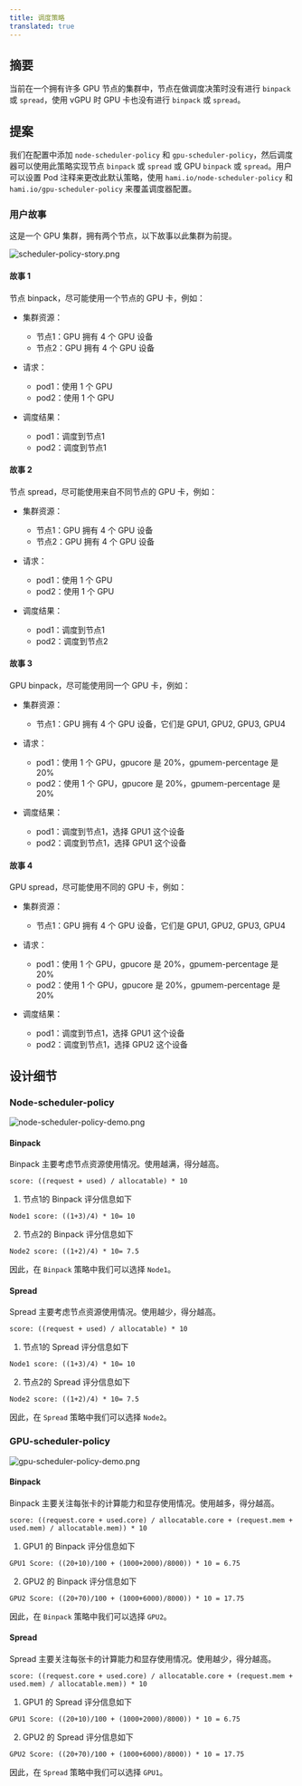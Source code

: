 ```yaml
---
title: 调度策略
translated: true
---
```


## 摘要

当前在一个拥有许多 GPU 节点的集群中，节点在做调度决策时没有进行 `binpack` 或 `spread`，使用 vGPU 时 GPU 卡也没有进行 `binpack` 或 `spread`。

## 提案

我们在配置中添加 `node-scheduler-policy` 和 `gpu-scheduler-policy`，然后调度器可以使用此策略实现节点 `binpack` 或 `spread` 或 GPU `binpack` 或 `spread`。用户可以设置 Pod 注释来更改此默认策略，使用 `hami.io/node-scheduler-policy` 和 `hami.io/gpu-scheduler-policy` 来覆盖调度器配置。

### 用户故事

这是一个 GPU 集群，拥有两个节点，以下故事以此集群为前提。

![scheduler-policy-story.png](../resources/scheduler-policy-story.png)

#### 故事 1

节点 binpack，尽可能使用一个节点的 GPU 卡，例如：
- 集群资源：
  - 节点1：GPU 拥有 4 个 GPU 设备
  - 节点2：GPU 拥有 4 个 GPU 设备

- 请求：
  - pod1：使用 1 个 GPU
  - pod2：使用 1 个 GPU

- 调度结果：
  - pod1：调度到节点1
  - pod2：调度到节点1

#### 故事 2

节点 spread，尽可能使用来自不同节点的 GPU 卡，例如：

- 集群资源：
    - 节点1：GPU 拥有 4 个 GPU 设备
    - 节点2：GPU 拥有 4 个 GPU 设备

- 请求：
    - pod1：使用 1 个 GPU
    - pod2：使用 1 个 GPU

- 调度结果：
    - pod1：调度到节点1
    - pod2：调度到节点2

#### 故事 3

GPU binpack，尽可能使用同一个 GPU 卡，例如：

- 集群资源：
    - 节点1：GPU 拥有 4 个 GPU 设备，它们是 GPU1, GPU2, GPU3, GPU4

- 请求：
    - pod1：使用 1 个 GPU，gpucore 是 20%，gpumem-percentage 是 20%
    - pod2：使用 1 个 GPU，gpucore 是 20%，gpumem-percentage 是 20%

- 调度结果：
    - pod1：调度到节点1，选择 GPU1 这个设备
    - pod2：调度到节点1，选择 GPU1 这个设备

#### 故事 4

GPU spread，尽可能使用不同的 GPU 卡，例如：

- 集群资源：
    - 节点1：GPU 拥有 4 个 GPU 设备，它们是 GPU1, GPU2, GPU3, GPU4

- 请求：
    - pod1：使用 1 个 GPU，gpucore 是 20%，gpumem-percentage 是 20%
    - pod2：使用 1 个 GPU，gpucore 是 20%，gpumem-percentage 是 20%

- 调度结果：
    - pod1：调度到节点1，选择 GPU1 这个设备
    - pod2：调度到节点1，选择 GPU2 这个设备

## 设计细节

### Node-scheduler-policy

![node-scheduler-policy-demo.png](../resources/node-shceduler-policy-demo.png)

#### Binpack

Binpack 主要考虑节点资源使用情况。使用越满，得分越高。

```
score: ((request + used) / allocatable) * 10 
```

1. 节点1的 Binpack 评分信息如下

```
Node1 score: ((1+3)/4) * 10= 10
```

2. 节点2的 Binpack 评分信息如下

```
Node2 score: ((1+2)/4) * 10= 7.5
```

因此，在 `Binpack` 策略中我们可以选择 `Node1`。

#### Spread

Spread 主要考虑节点资源使用情况。使用越少，得分越高。

```
score: ((request + used) / allocatable) * 10 
```

1. 节点1的 Spread 评分信息如下
```
Node1 score: ((1+3)/4) * 10= 10
```

2. 节点2的 Spread 评分信息如下
```
Node2 score: ((1+2)/4) * 10= 7.5
```

因此，在 `Spread` 策略中我们可以选择 `Node2`。

### GPU-scheduler-policy

![gpu-scheduler-policy-demo.png](../resources/gpu-scheduler-policy-demo.png)

#### Binpack

Binpack 主要关注每张卡的计算能力和显存使用情况。使用越多，得分越高。
```
score: ((request.core + used.core) / allocatable.core + (request.mem + used.mem) / allocatable.mem)) * 10
```

1. GPU1 的 Binpack 评分信息如下
```
GPU1 Score: ((20+10)/100 + (1000+2000)/8000)) * 10 = 6.75
```

2. GPU2 的 Binpack 评分信息如下
```
GPU2 Score: ((20+70)/100 + (1000+6000)/8000)) * 10 = 17.75
```

因此，在 `Binpack` 策略中我们可以选择 `GPU2`。

#### Spread

Spread 主要关注每张卡的计算能力和显存使用情况。使用越少，得分越高。
```
score: ((request.core + used.core) / allocatable.core + (request.mem + used.mem) / allocatable.mem)) * 10
```

1. GPU1 的 Spread 评分信息如下
```
GPU1 Score: ((20+10)/100 + (1000+2000)/8000)) * 10 = 6.75
```

2. GPU2 的 Spread 评分信息如下
```
GPU2 Score: ((20+70)/100 + (1000+6000)/8000)) * 10 = 17.75
```

因此，在 `Spread` 策略中我们可以选择 `GPU1`。